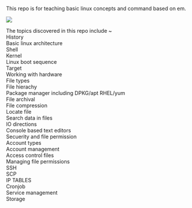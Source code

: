 This repo is for teaching basic linux concepts and command based on em.

<img src="https://img.icons8.com/clouds/512/linux-client.png">


The topics discovered in this repo include ~
<br>
History
<br>
Basic linux architecture
<br>
Shell
<br>
Kernel
<br>
Linux boot sequence 
<br>
Target
<br>
Working with hardware
<br>
File types 
<br>
File hierachy
<br>
Package manager including DPKG/apt RHEL/yum
<br>
File archival
<br>
File compression 
<br>
Locate file 
<br>
Search data in files 
<br>
IO directions 
<br>
Console based text editors 
<br>
Secuerity and file permission 
<br>
Account types 
<br>
Account management 
<br>
Access control files
<br>
Managing file permissions
<br>
SSH 
<br>
SCP
<br>
IP TABLES 
<br>
Cronjob 
<br>
Service management
<br>
Storage

